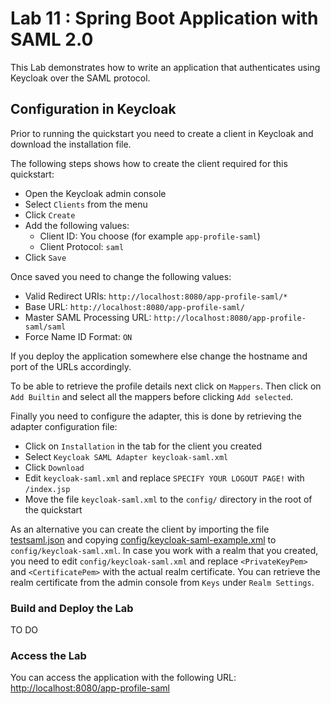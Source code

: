 Lab 11 : Spring Boot Application with SAML 2.0
=============================================================

This Lab demonstrates how to write an application that
authenticates using <span>Keycloak</span> over the SAML protocol. 

Configuration in <span>Keycloak</span>
-----------------------

Prior to running the quickstart you need to create a client in <span>Keycloak</span> and download the installation file.

The following steps shows how to create the client required for this quickstart:

* Open the <span>Keycloak</span> admin console
* Select `Clients` from the menu
* Click `Create`
* Add the following values:
  * Client ID: You choose (for example `app-profile-saml`)
  * Client Protocol: `saml`
* Click `Save`

Once saved you need to change the following values:

* Valid Redirect URIs: `http://localhost:8080/app-profile-saml/*`
* Base URL: `http://localhost:8080/app-profile-saml/`
* Master SAML Processing URL: `http://localhost:8080/app-profile-saml/saml`
* Force Name ID Format: `ON`

If you deploy the application somewhere else change the hostname and port of the URLs accordingly.

To be able to retrieve the profile details next click on `Mappers`. Then click on `Add Builtin` and select all the
mappers before clicking `Add selected`.

Finally you need to configure the adapter, this is done by retrieving the adapter configuration file:

* Click on `Installation` in the tab for the client you created
* Select `Keycloak SAML Adapter keycloak-saml.xml`
* Click `Download`
* Edit `keycloak-saml.xml` and replace `SPECIFY YOUR LOGOUT PAGE!` with `/index.jsp`
* Move the file `keycloak-saml.xml` to the `config/` directory in the root of the quickstart

As an alternative you can create the client by importing the file [testsaml.json](config/client-import.json) and
copying [config/keycloak-saml-example.xml](config/keycloak-saml-example.xml) to `config/keycloak-saml.xml`. 
In case you work with a realm that you created, you need to edit `config/keycloak-saml.xml` 
and replace `<PrivateKeyPem>` and `<CertificatePem>` with the actual realm certificate.
You can retrieve the realm certificate from the admin console from `Keys` under `Realm Settings`.


### Build and Deploy the Lab


TO DO


### Access the Lab


You can access the application with the following URL: <http://localhost:8080/app-profile-saml>

